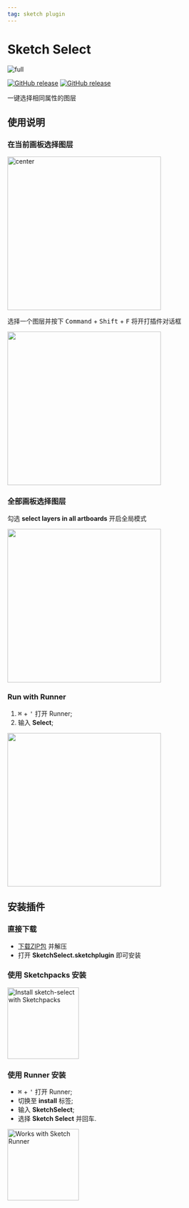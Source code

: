 ```yaml
---
tag: sketch plugin
---
```




# Sketch Select

![full](http://qn.canisminor.cc/2017-09-24-115021.jpg)

[![GitHub release](https://img.shields.io/github/release/canisminor1990/sketch-select.svg?maxAge=2592000)](https://github.com/canisminor1990/sketch-select/releases) 
[![GitHub release](https://img.shields.io/badge/Works%20with-Sketch%20Runner-blue.svg?colorB=308ADF)](http://bit.ly/SketchRunnerWebsite)

一键选择相同属性的图层

## 使用说明

### 在当前画板选择图层

<img alt="center" src="http://qn.canisminor.cc/2017-09-24-115050.jpg" width="344">

选择一个图层并按下 <kbd>Command</kbd> + <kbd>Shift</kbd> + <kbd>F</kbd> 将开打插件对话框

<img src="http://qn.canisminor.cc/2017-09-24-115117.jpg" width="344">

### 全部画板选择图层

勾选 **select layers in all artboards** 开启全局模式

<img src="http://qn.canisminor.cc/2017-09-24-115129.jpg" width="344">

### Run with Runner

1. <kbd>⌘</kbd> + <kbd>'</kbd> 打开 Runner;
2. 输入 **Select**;

<img src="http://qn.canisminor.cc/2017-09-24-115140.jpg" width="344">

## 安装插件

### 直接下载

- [下载ZIP包](https://github.com/canisminor1990/sketch-select/archive/master.zip) 并解压
- 打开 **SketchSelect.sketchplugin** 即可安装

### 使用 Sketchpacks 安装

<a href="https://sketchpacks.com/canisminor1990/sketch-select/install"><img src="http://qn.canisminor.cc/2017-09-24-115227.jpg" alt="Install sketch-select with Sketchpacks" width="160"></a>

### 使用 Runner 安装

- <kbd>⌘</kbd> + <kbd>'</kbd> 打开 Runner;
- 切换至 **install** 标签;
- 输入 **SketchSelect**;
- 选择 **Sketch Select** 并回车.

<a href="http://bit.ly/SketchRunnerWebsite"><img src="http://qn.canisminor.cc/2017-09-24-115206.jpg" alt="Works with Sketch Runner" width="160"></a>